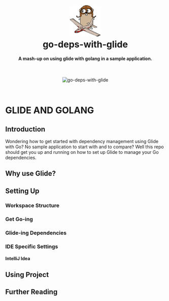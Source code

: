 <h1 align="center">
  <a href="https://raw.githubusercontent.com/svbygoibear/go-deps-with-glide/master/img/go_glide.png"><img src="https://raw.githubusercontent.com/svbygoibear/go-deps-with-glide/master/img/go_glide.png" alt="go-deps-with-glide" width="100"></a>
  <br>
  go-deps-with-glide
  <br>
</h1>

<h4 align="center">A mash-up on using glide with golang in a sample application.</h4>
<br>
<p align="center">
    <img src="https://raw.githubusercontent.com/svbygoibear/go-deps-with-glide/master/img/go_glide.gif" alt="go-deps-with-glide">
</p>
<br>

# GLIDE AND GOLANG

## Introduction
Wondering how to get started with dependency management using Glide with Go? No sample application to start with and to compare? Well this repo should get you up and running on how to set up Glide to manage your Go dependencies.

## Why use Glide?
## Setting Up
### Workspace Structure

### Get Go-ing

### Glide-ing Dependencies

### IDE Specific Settings
#### IntelliJ Idea

## Using Project

## Further Reading
